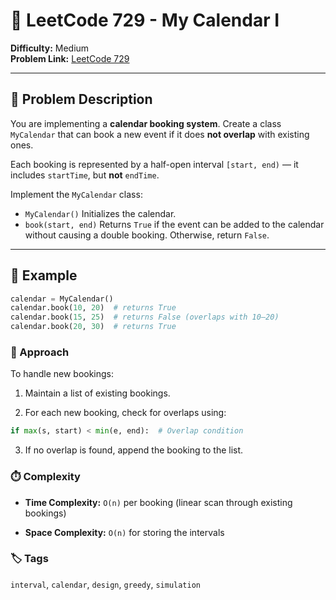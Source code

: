 # 📅 LeetCode 729 - My Calendar I

**Difficulty:** Medium  
**Problem Link:** [LeetCode 729](https://leetcode.com/problems/my-calendar-i)

---

## 📘 Problem Description

You are implementing a **calendar booking system**. Create a class `MyCalendar` that can book a new event if it does **not overlap** with existing ones.

Each booking is represented by a half-open interval `[start, end)` — it includes `startTime`, but **not** `endTime`.

Implement the `MyCalendar` class:

- `MyCalendar()` Initializes the calendar.
- `book(start, end)` Returns `True` if the event can be added to the calendar without causing a double booking. Otherwise, return `False`.

---

## 🧪 Example

```python
calendar = MyCalendar()
calendar.book(10, 20)  # returns True
calendar.book(15, 25)  # returns False (overlaps with 10–20)
calendar.book(20, 30)  # returns True
```

### 🚀 Approach

To handle new bookings:

1. Maintain a list of existing bookings.

2. For each new booking, check for overlaps using:

```python
if max(s, start) < min(e, end):  # Overlap condition
```

3. If no overlap is found, append the booking to the list.

### ⏱️ Complexity

- **Time Complexity:** `O(n)` per booking (linear scan through existing bookings)

- **Space Complexity:** `O(n)` for storing the intervals


### 🏷️ Tags

`interval`, `calendar`, `design`, `greedy`, `simulation`